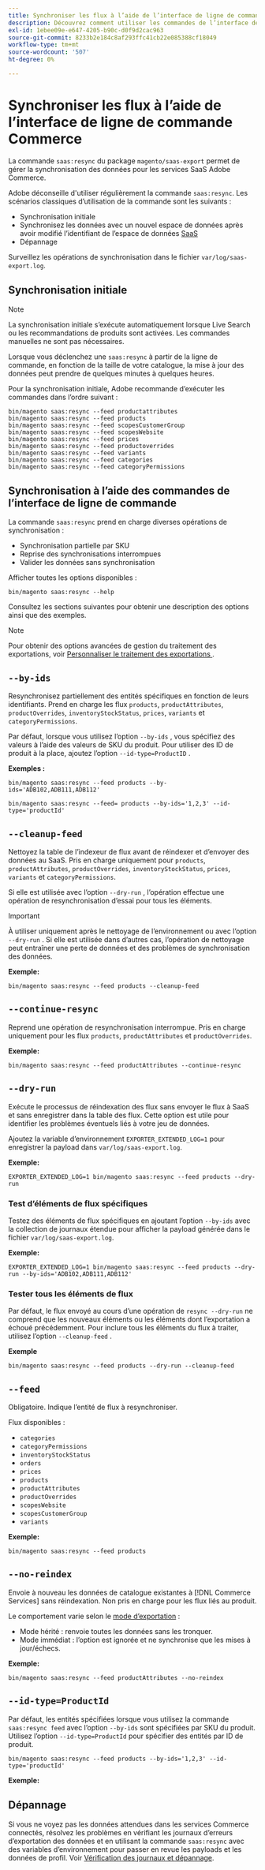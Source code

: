 ```yaml
---
title: Synchroniser les flux à l’aide de l’interface de ligne de commande Commerce
description: Découvrez comment utiliser les commandes de l’interface de ligne de commande pour gérer les flux et les processus pour les services SaaS  [!DNL data export extension] ’Adobe Commerce.
exl-id: 1ebee09e-e647-4205-b90c-d0f9d2cac963
source-git-commit: 8233b2e184c8af293ffc41cb22e085388cf18049
workflow-type: tm+mt
source-wordcount: '507'
ht-degree: 0%

---
```


# Synchroniser les flux à l’aide de l’interface de ligne de commande Commerce

La commande `saas:resync` du package `magento/saas-export` permet de gérer la synchronisation des données pour les services SaaS Adobe Commerce.

Adobe déconseille d&#39;utiliser régulièrement la commande `saas:resync`. Les scénarios classiques d’utilisation de la commande sont les suivants :

- Synchronisation initiale
- Synchronisez les données avec un nouvel espace de données après avoir modifié l’identifiant de l’espace de données [SaaS](https://experienceleague.adobe.com/en/docs/commerce-admin/config/services/saas)
- Dépannage

Surveillez les opérations de synchronisation dans le fichier `var/log/saas-export.log`.

## Synchronisation initiale

>[!NOTE]
>
>La synchronisation initiale s’exécute automatiquement lorsque Live Search ou les recommandations de produits sont activées. Les commandes manuelles ne sont pas nécessaires.

Lorsque vous déclenchez une `saas:resync` à partir de la ligne de commande, en fonction de la taille de votre catalogue, la mise à jour des données peut prendre de quelques minutes à quelques heures.

Pour la synchronisation initiale, Adobe recommande d’exécuter les commandes dans l’ordre suivant :

```shell
bin/magento saas:resync --feed productattributes
bin/magento saas:resync --feed products
bin/magento saas:resync --feed scopesCustomerGroup
bin/magento saas:resync --feed scopesWebsite
bin/magento saas:resync --feed prices
bin/magento saas:resync --feed productoverrides
bin/magento saas:resync --feed variants
bin/magento saas:resync --feed categories
bin/magento saas:resync --feed categoryPermissions
```

## Synchronisation à l’aide des commandes de l’interface de ligne de commande

La commande `saas:resync` prend en charge diverses opérations de synchronisation :

- Synchronisation partielle par SKU
- Reprise des synchronisations interrompues
- Valider les données sans synchronisation

Afficher toutes les options disponibles :

```shell
bin/magento saas:resync --help
```

Consultez les sections suivantes pour obtenir une description des options ainsi que des exemples.


>[!NOTE]
>
>Pour obtenir des options avancées de gestion du traitement des exportations, voir [ Personnaliser le traitement des exportations ](customize-export-processing.md).

## `--by-ids`

Resynchronisez partiellement des entités spécifiques en fonction de leurs identifiants. Prend en charge les flux `products`, `productAttributes`, `productOverrides`, `inventoryStockStatus`, `prices`, `variants` et `categoryPermissions`.

Par défaut, lorsque vous utilisez l’option `--by-ids` , vous spécifiez des valeurs à l’aide des valeurs de SKU du produit. Pour utiliser des ID de produit à la place, ajoutez l’option `--id-type=ProductID` .

**Exemples :**

```shell
bin/magento saas:resync --feed products --by-ids='ADB102,ADB111,ADB112'

bin/magento saas:resync --feed= products --by-ids='1,2,3' --id-type='productId'
```


## `--cleanup-feed`

Nettoyez la table de l’indexeur de flux avant de réindexer et d’envoyer des données au SaaS. Pris en charge uniquement pour `products`, `productAttributes`, `productOverrides`, `inventoryStockStatus`, `prices`, `variants` et `categoryPermissions`.

Si elle est utilisée avec l’option `--dry-run` , l’opération effectue une opération de resynchronisation d’essai pour tous les éléments.

>[!IMPORTANT]
>
>À utiliser uniquement après le nettoyage de l’environnement ou avec l’option `--dry-run` . Si elle est utilisée dans d’autres cas, l’opération de nettoyage peut entraîner une perte de données et des problèmes de synchronisation des données.

**Exemple:**

```shell
bin/magento saas:resync --feed products --cleanup-feed
```

## `--continue-resync`

Reprend une opération de resynchronisation interrompue. Pris en charge uniquement pour les flux `products`, `productAttributes` et `productOverrides`.

**Exemple:**

```shell
bin/magento saas:resync --feed productAttributes --continue-resync
```

## `--dry-run`

Exécute le processus de réindexation des flux sans envoyer le flux à SaaS et sans enregistrer dans la table des flux. Cette option est utile pour identifier les problèmes éventuels liés à votre jeu de données.

Ajoutez la variable d’environnement `EXPORTER_EXTENDED_LOG=1` pour enregistrer la payload dans `var/log/saas-export.log`.

**Exemple:**

```shell
EXPORTER_EXTENDED_LOG=1 bin/magento saas:resync --feed products --dry-run
```

### Test d’éléments de flux spécifiques

Testez des éléments de flux spécifiques en ajoutant l’option `--by-ids` avec la collection de journaux étendue pour afficher la payload générée dans le fichier `var/log/saas-export.log`.

**Exemple:**

```shell
EXPORTER_EXTENDED_LOG=1 bin/magento saas:resync --feed products --dry-run --by-ids='ADB102,ADB111,ADB112'
```

### Tester tous les éléments de flux

Par défaut, le flux envoyé au cours d’une opération de `resync --dry-run` ne comprend que les nouveaux éléments ou les éléments dont l’exportation a échoué précédemment. Pour inclure tous les éléments du flux à traiter, utilisez l’option `--cleanup-feed` .

**Exemple**

```shell
bin/magento saas:resync --feed products --dry-run --cleanup-feed
```

## `--feed`

Obligatoire. Indique l’entité de flux à resynchroniser.

Flux disponibles :

- `categories`
- `categoryPermissions`
- `inventoryStockStatus`
- `orders`
- `prices`
- `products`
- `productAttributes`
- `productOverrides`
- `scopesWebsite`
- `scopesCustomerGroup`
- `variants`

**Exemple:**

```shell
bin/magento saas:resync --feed products
```

## `--no-reindex`

Envoie à nouveau les données de catalogue existantes à [!DNL Commerce Services] sans réindexation. Non pris en charge pour les flux liés au produit.

Le comportement varie selon le [mode d’exportation](data-synchronization.md#synchronization-modes) :

- Mode hérité : renvoie toutes les données sans les tronquer.
- Mode immédiat : l’option est ignorée et ne synchronise que les mises à jour/échecs.

**Exemple:**

```shell
bin/magento saas:resync --feed productAttributes --no-reindex
```

## `--id-type=ProductId`

Par défaut, les entités spécifiées lorsque vous utilisez la commande `saas:resync feed` avec l’option `--by-ids` sont spécifiées par SKU du produit. Utilisez l’option `--id-type=ProductId` pour spécifier des entités par ID de produit.

```shell
bin/magento saas:resync --feed products --by-ids='1,2,3' --id-type='productId'
```

**Exemple:**

## Dépannage

Si vous ne voyez pas les données attendues dans les services Commerce connectés, résolvez les problèmes en vérifiant les journaux d’erreurs d’exportation des données et en utilisant la commande `saas:resync` avec des variables d’environnement pour passer en revue les payloads et les données de profil. Voir [Vérification des journaux et dépannage](troubleshooting-logging.md).
